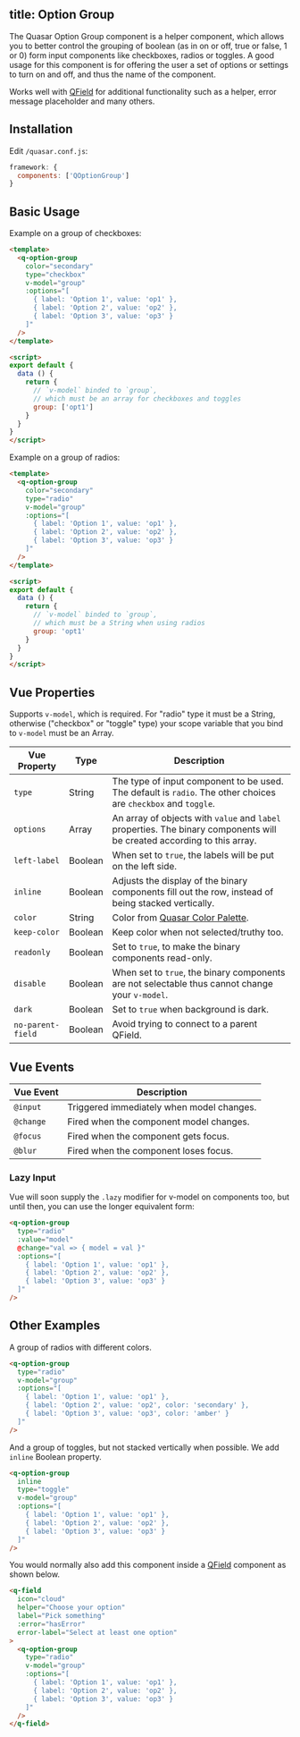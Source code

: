 title: Option Group
---
The Quasar Option Group component is a helper component, which allows you to better control the grouping of boolean (as in on or off, true or false, 1 or 0) form input components like checkboxes, radios or toggles. A good usage for this component is for offering the user a set of options or settings to turn on and off, and thus the name of the component.
<input type="hidden" data-fullpage-demo="forms/option-group">

Works well with [QField](/components/field.html) for additional functionality such as a helper, error message placeholder and many others.

## Installation
Edit `/quasar.conf.js`:
```js
framework: {
  components: ['QOptionGroup']
}
```

## Basic Usage

Example on a group of checkboxes:

```html
<template>
  <q-option-group
    color="secondary"
    type="checkbox"
    v-model="group"
    :options="[
      { label: 'Option 1', value: 'op1' },
      { label: 'Option 2', value: 'op2' },
      { label: 'Option 3', value: 'op3' }
    ]"
  />
</template>

<script>
export default {
  data () {
    return {
      // `v-model` binded to `group`,
      // which must be an array for checkboxes and toggles
      group: ['opt1']
    }
  }
}
</script>
```

Example on a group of radios:

```html
<template>
  <q-option-group
    color="secondary"
    type="radio"
    v-model="group"
    :options="[
      { label: 'Option 1', value: 'op1' },
      { label: 'Option 2', value: 'op2' },
      { label: 'Option 3', value: 'op3' }
    ]"
  />
</template>

<script>
export default {
  data () {
    return {
      // `v-model` binded to `group`,
      // which must be a String when using radios
      group: 'opt1'
    }
  }
}
</script>
```

## Vue Properties
Supports `v-model`, which is required. For "radio" type it must be a String, otherwise ("checkbox" or "toggle" type) your scope variable that you bind to `v-model` must be an Array.

| Vue Property | Type | Description |
| --- | --- | --- |
| `type` | String | The type of input component to be used. The default is `radio`. The other choices are `checkbox` and `toggle`. |
| `options` | Array | An array of objects with `value` and `label` properties. The binary components will be created according to this array. |
| `left-label` | Boolean | When set to `true`, the labels will be put on the left side. |
| `inline` | Boolean | Adjusts the display of the binary components fill out the row, instead of being stacked vertically. |
| `color` | String | Color from [Quasar Color Palette](/components/color-palette.html). |
| `keep-color` | Boolean | Keep color when not selected/truthy too. |
| `readonly` | Boolean | Set to `true`, to make the binary components read-only. |
| `disable` | Boolean | When set to `true`, the binary components are not selectable thus cannot change your `v-model`. |
| `dark` | Boolean | Set to `true` when background is dark. |
| `no-parent-field` | Boolean | Avoid trying to connect to a parent QField. |

## Vue Events
| Vue Event | Description |
| --- | --- |
| `@input` | Triggered immediately when model changes. |
| `@change` | Fired when the component model changes. |
| `@focus` | Fired when the component gets focus. |
| `@blur` | Fired when the component loses focus. |

### Lazy Input
Vue will soon supply the `.lazy` modifier for v-model on components too, but until then, you can use the longer equivalent form:
```html
<q-option-group
  type="radio"
  :value="model"
  @change="val => { model = val }"
  :options="[
    { label: 'Option 1', value: 'op1' },
    { label: 'Option 2', value: 'op2' },
    { label: 'Option 3', value: 'op3' }
  ]"
/>
```

## Other Examples
A group of radios with different colors.
```html
<q-option-group
  type="radio"
  v-model="group"
  :options="[
    { label: 'Option 1', value: 'op1' },
    { label: 'Option 2', value: 'op2', color: 'secondary' },
    { label: 'Option 3', value: 'op3', color: 'amber' }
  ]"
/>
```

And a group of toggles, but not stacked vertically when possible. We add `inline` Boolean property.

```html
<q-option-group
  inline
  type="toggle"
  v-model="group"
  :options="[
    { label: 'Option 1', value: 'op1' },
    { label: 'Option 2', value: 'op2' },
    { label: 'Option 3', value: 'op3' }
  ]"
/>
```

You would normally also add this component inside a [QField](/components/field.html) component as shown below.

```html
<q-field
  icon="cloud"
  helper="Choose your option"
  label="Pick something"
  :error="hasError"
  error-label="Select at least one option"
>
  <q-option-group
    type="radio"
    v-model="group"
    :options="[
      { label: 'Option 1', value: 'op1' },
      { label: 'Option 2', value: 'op2' },
      { label: 'Option 3', value: 'op3' }
    ]"
  />
</q-field>
```
